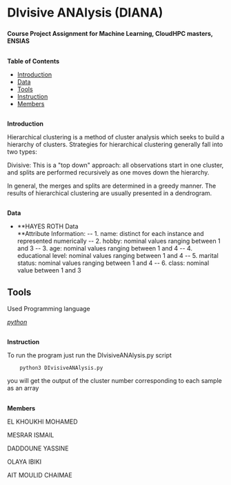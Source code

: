 
<!-- Output copied to clipboard! -->

<!-----

Yay, no errors, warnings, or alerts!

Conversion time: 0.324 seconds.


Using this Markdown file:

1. Paste this output into your source file.
2. See the notes and action items below regarding this conversion run.
3. Check the rendered output (headings, lists, code blocks, tables) for proper
   formatting and use a linkchecker before you publish this page.

Conversion notes:

* Docs to Markdown version 1.0β33
* Fri Mar 04 2022 00:26:21 GMT-0800 (PST)
* Source doc: Document sans titre
----->



# **DIvisive ANAlysis (DIANA)**


### 
**Course Project Assignment for Machine Learning, CloudHPC masters, ENSIAS**


## 
**Table of Contents**



* [Introduction](https://github.com/Saikat2019/DIANA-Clustering-Algorithm#Introduction)
* [Data](https://github.com/Saikat2019/DIANA-Clustering-Algorithm#Data)
* [Tools](https://github.com/Saikat2019/DIANA-Clustering-Algorithm#Tools)
* [Instruction](https://github.com/Saikat2019/DIANA-Clustering-Algorithm#Instruction)
* [Members](https://github.com/Saikat2019/DIANA-Clustering-Algorithm#Members)

## 
**Introduction**


Hierarchical clustering is a method of cluster analysis which seeks to build a hierarchy of clusters. Strategies for hierarchical clustering generally fall into two types:

Divisive: This is a "top down" approach: all observations start in one cluster, and splits are performed recursively as one moves down the hierarchy.

In general, the merges and splits are determined in a greedy manner. The results of hierarchical clustering are usually presented in a dendrogram.


## 
**Data**



* **HAYES ROTH Data \
**Attribute Information: -- 1. name: distinct for each instance and represented numerically -- 2. hobby: nominal values ranging between 1 and 3 -- 3. age: nominal values ranging between 1 and 4 -- 4. educational level: nominal values ranging between 1 and 4 -- 5. marital status: nominal values ranging between 1 and 4 -- 6. class: nominal value between 1 and 3


## **Tools**

Used Programming language

_<span style="text-decoration:underline;">python</span>_


## 
**Instruction**

To run the program just run the DIvisiveANAlysis.py script


```
	python3 DIvisiveANAlysis.py
```


you will get the output of the cluster number corresponding to each sample as an array


## 
**Members**

EL KHOUKHI MOHAMED

MESRAR ISMAIL

DADDOUNE YASSINE

OLAYA IBIKI 

AIT MOULID CHAIMAE
